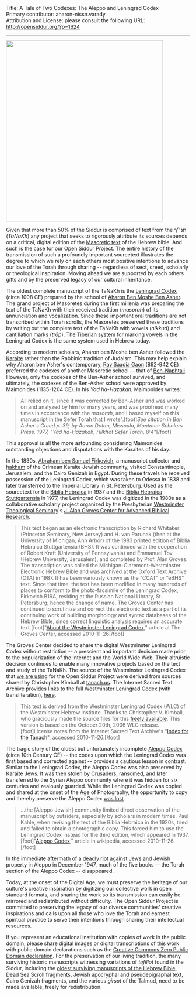 <html>
<head></head>
<body>
Title: A Tale of Two Codexes: The Aleppo and Leningrad Codex<br />
Primary contributor: aharon-nissn.varady<br />
Attribution and License: please consult the following URL: <a href="http://opensiddur.org/?p=1624">http://opensiddur.org/?p=1624</a>
<p />
<hr />

<a href="https://opensiddur.org/wp-content/uploads/2010/11/Leningrad_Codex_Carpet_page_e.jpg"><img src="https://opensiddur.org/wp-content/uploads/2010/11/Leningrad_Codex_Carpet_page_e.jpg" alt="" title="Leningrad Codex (carpet page)" width="430" height="495" class="aligncenter size-full wp-image-1625" /></a>

<div class="english">
Given that more than 50% of the Siddur is comprised of text from the תנ׳׳ך (<em>TaNaKh</em>) any project that seeks to rigorously attribute its sources depends on a critical, digital edition of the <a href="http://en.wikipedia.org/wiki/Masoretic_text">Masoretic text</a> of the Hebrew bible. And such is the case for our Open Siddur Project. The entire history of the transmission of such a profoundly important sourcetext illustrates the degree to which we rely on each others most positive intentions to advance our love of the Torah through sharing -- regardless of sect, creed, scholarly or theological inspiration. Moving ahead we are supported by each others gifts and by the preserved legacy of our cultural inheritance.

The oldest complete manuscript of the TaNaKh is the <a href="http://en.wikipedia.org/wiki/Leningrad_codex">Leningrad Codex</a> (circa 1008 CE) prepared by the school of <a href="http://en.wikipedia.org/wiki/Aaron_ben_Moses_ben_Asher">Aharon Ben Moshe Ben Asher</a>. The grand project of Masoretes during the first millenia was preparing the text of the TaNaKh with their received tradition (<em>masorah</em>) of its annunciation and vocalization. Since these important oral traditions are not transcribed within Torah scrolls, the Masoretes preserved these traditions by writing out the complete text of the TaNaKh with vowels (<em>nikkud</em>) and cantillation marks (<em>trōp</em>). The <a href="http://en.wikipedia.org/wiki/Tiberian_vocalization">Tiberian system</a> for marking vowels in the Leningrad Codex is the same system used in Hebrew today.

According to modern scholars, Aharon ben Moshe ben Asher followed the <a href="http://en.wikipedia.org/wiki/Karaite">Karaite</a> rather than the Rabbinic tradition of Judaism. This may help explain why Aharon ben Asher's contemporary, <a href="http://en.wikipedia.org/wiki/Saadia_gaon">Rav Saadia Gaon</a> (892-942 CE) preferred the codexes of another Masoretic school -- that of <a href="http://en.wikipedia.org/wiki/Ben_Naphtali">Ben-Naphtali</a>. However, only the codexes of the Ben-Asher school survived, and ultimately, the codexes of the Ben-Asher school were approved by Maimonides (1135-1204 CE). In his <em>Yad ha-Ḥazakah</em>, Maimonides writes:

<blockquote>All relied on it, since it was corrected by Ben-Asher and was worked on and analyzed by him for many years, and was proofread many times in accordance with the <em>masorah</em>, and I based myself on this manuscript in the Sefer Torah that I wrote".[foot]<em>See citation in <em>Ben Asher's Creed</em> p. 39, by Aaron Dotan, Missoula, Montana: Scholars Press, 1977, "Yad ha-Ḥazakah, Hilkhot Sefer Torah</em>, 8:4"[/foot]</blockquote>

This approval is all the more astounding considering Maimonides outstanding objections and disputations with the Karaites of his day.

In the 1830s, <a href="http://en.wikipedia.org/wiki/Abraham_Firkovich">Abraham ben Samuel Firkovich</a>, a manuscript collector and <a href="http://en.wikipedia.org/wiki/Hakham">ḥakham</a> of the Crimean Karaite Jewish community, visited Constantinople, Jerusalem, and the Cairo Genizah in Egypt. During these travels he received possession of the Leningrad Codex, which was taken to Odessa in 1838 and later transferred to the Imperial Library in St. Petersburg. Used as the sourcetext for the <a href="http://en.wikipedia.org/wiki/Biblia_Hebraica_%28Kittel%29">Biblia Hebraica</a> in 1937 and the <a href="http://en.wikipedia.org/wiki/Biblia_Hebraica_Stuttgartensia">Biblia Hebraica Stuttgartensia</a> in 1977, the Leningrad Codex was digitized in the 1980s as a collaborative scholarly project organized by the Presbyterian <a href="http://en.wikipedia.org/wiki/Westminster_Theological_Seminary">Westminster Theological Seminary</a>'s <a href="http://web.archive.org/web/20161219134519/http://www.grovescenter.org:80/GC/projects/wlc-1">J. Alan Groves Center for Advanced Biblical Research</a>.

<blockquote>This text began as an electronic transcription by Richard Whitaker (Princeton Seminary, New Jersey) and H. van Parunak (then at the University of Michigan, Ann Arbor) of the 1983 printed edition of Biblia Hebraica Stuttgartensia (BHS). It was continued with the cooperation of Robert Kraft (University of Pennsylvania) and Emmanuel Tov (Hebrew University, Jerusalem), and completed by Prof. Alan Groves. The transcription was called the Michigan-Claremont-Westminster Electronic Hebrew Bible and was archived at the Oxford Text Archive (OTA) in 1987. It has been variously known as the “CCAT” or “eBHS” text. Since that time, the text has been modified in many hundreds of places to conform to the photo-facsimile of the Leningrad Codex, Firkovich B19A, residing at the Russian National Library, St. Petersburg; hence the change of name. The Groves Center has continued to scrutinize and correct this electronic text as a part of its continuing work of building morphology and syntax databases of the Hebrew Bible, since correct linguistic analysis requires an accurate text.[foot]"<a href="http://web.archive.org/web/20161219134519/http://www.grovescenter.org:80/GC/projects/wlc-1">About the Westminster Leningrad Codex</a>," article at The Groves Center, accessed 2010-11-26[/foot]</blockquote>

The Groves Center decided to share the digital Westminster Leningrad Codex without restriction -- a prescient and important decision made prior to the popularization of the Internet and the World Wide Web. Their altruistic decision continues to enable many innovative projects based on the text and study of the TaNaKh. The source of the Westminster Leningrad Codex that <a href="http://web.archive.org/web/20101217215348/http://wiki.jewishliturgy.org:80/TaNaKh_XML_to_XHTML_Conversion_Demonstration">we are using</a> for the Open Siddur Project were derived from sources shared by Christopher Kimball at <a href="http://tanach.us/Tanach.xml#About">tanach.us</a>. The Internet Sacred Text Archive provides links to the full Westminster Leningrad Codex (with transliteration), <a href="http://www.sacred-texts.com/bib/tan/index.htm">here</a>.

<blockquote>This text is derived from the Westminster Leningrad Codex (WLC) of the Westminster Hebrew Institute. Thanks to Christopher V. Kimball, who graciously made the source files for this <a href="http://tanach.us/License.html">freely available</a>. This version is based on the October 20th, 2006 WLC release.[foot]License notes from the Internet Sacred Text Archive's "<a href="http://www.sacred-texts.com/bib/tan/index.htm">Index for the Tanach</a>", accessed 2010-11-26.[/foot]</blockquote>

The tragic story of the oldest but unfortunately incomplete <a href="http://en.wikipedia.org/wiki/Aleppo_codex">Aleppo Codex</a> (circa 10th Century CE) -- the codex upon which the Leningrad Codex was first based and corrected against -- provides a cautious lesson in contrast. Similar to the Leningrad Codex, the Aleppo Codex was also preserved by Karaite Jews. It was then stolen by Crusaders, ransomed, and later transferred to the Syrian Aleppo community where it was hidden for six centuries and zealously guarded. While the Leningrad Codex was copied and shared at the onset of the Age of Photography, the opportunity to copy and thereby preserve the Aleppo Codex <a href="http://en.wikipedia.org/wiki/Aleppo_codex#In_Aleppo">was lost</a>.

<blockquote>...the [Aleppo Jewish] community limited direct observation of the manuscript by outsiders, especially by scholars in modern times. Paul Kahle, when revising the text of the Biblia Hebraica in the 1920s, tried and failed to obtain a photographic copy. This forced him to use the Leningrad Codex instead for the third edition, which appeared in 1937.[foot]"<a href="http://en.wikipedia.org/wiki/Aleppo_codex#In_Aleppo">Aleppo Codex</a>," article in wikipedia, accessed 2010-11-26.[/foot]</blockquote>

In the immediate aftermath of a <a href="http://en.wikipedia.org/wiki/Aleppo_pogrom">deadly riot</a> against Jews and Jewish property in Aleppo in December 1947, much of the five books -- the Torah section of the Aleppo Codex -- disappeared.

Today, at the onset of the Digital Age, we must preserve the heritage of our culture's creative inspiration by digitizing our collective work in open standard formats, and sharing the work so its transmission can easily be mirrored and redistributed without difficulty. The Open Siddur Project is committed to preserving the legacy of our diverse communities' creative inspirations and calls upon all those who love the Torah and earnest spiritual practice to serve their intentions through sharing their intellectual resources.

If you represent an educational institution with copies of work in the public domain, please share digital images or digital transcriptions of this work with public domain declarations such as the <a href="http://creativecommons.org/publicdomain/zero/1.0/">Creative Commons Zero Public Domain declaration</a>. For the preservation of our living tradition, the many surviving historic manuscripts witnessing variations of <em>tefillot</em> found in the Siddur, including the <a href="http://en.wikipedia.org/wiki/List_of_Hebrew_Bible_manuscripts">oldest surviving manuscripts of the Hebrew Bible</a>, Dead Sea Scroll fragments, Jewish apocryphal and pseudepigraphal text, Cairo Genizah fragments, and the various <em>girsot</em> of the Talmud, need to be made available, freely for redistribution.
</div>
</body>
</html>